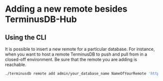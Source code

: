 # Adding a new remote besides TerminusDB-Hub

## Using the CLI
It is possible to insert a new remote for a particular database. For instance, when you want to host a remote TerminusDB to
push and pull from in a closed-off environment. Be sure that the remote you are adding is reachable.

```bash
./terminusdb remote add admin/your_database_name NameOfYourRemote 'https://URL_OF_YOUR_REMOTE:6363'
```
